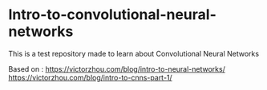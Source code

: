 # Intro-to-convolutional-neural-networks
This is a test repository made to learn about Convolutional Neural Networks

Based on :  https://victorzhou.com/blog/intro-to-neural-networks/ 
            https://victorzhou.com/blog/intro-to-cnns-part-1/